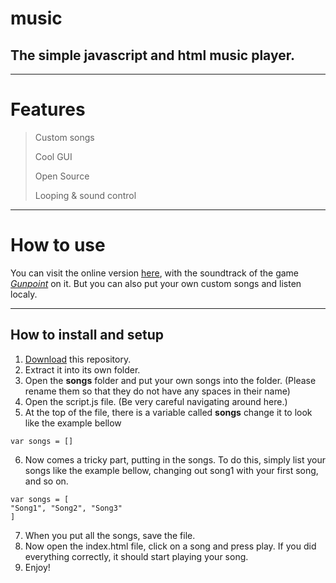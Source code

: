 # music
## The simple javascript and html music player.
---
# Features
> Custom songs
>
> Cool GUI
>
> Open Source
> 
> Looping & sound control
---
# How to use
You can visit the online version [here](https://thekoneko.github.io/music), with the soundtrack of the game *[Gunpoint](https://store.steampowered.com/app/206190/Gunpoint/)* on it. But you can also put your own custom songs and listen localy.

---
## How to install and setup
1. [Download](https://github.com/thekoneko/music/archive/main.zip) this repository.
2. Extract it into its own folder.
3. Open the **songs** folder and put your own songs into the folder. (Please rename them so that they do not have any spaces in their name)
4. Open the script.js file. (Be very careful navigating around here.)
5. At the top of the file, there is a variable called **songs** change it to look like the example bellow
```
var songs = []
```
6. Now comes a tricky part, putting in the songs. To do this, simply list your songs like the example bellow, changing out song1 with your first song, and so on.
```
var songs = [
"Song1", "Song2", "Song3"
]
```
7. When you put all the songs, save the file.
8. Now open the index.html file, click on a song and press play. If you did everything correctly, it should start playing your song.
9. Enjoy!
